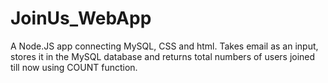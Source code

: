 # JoinUs_WebApp
A Node.JS app connecting MySQL, CSS and html. Takes email as an input, stores it in the MySQL database and returns total numbers of users joined till now using COUNT function.

